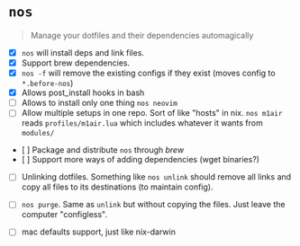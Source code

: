 # `nos`

> Manage your dotfiles and their dependencies automagically

- [x] `nos` will install deps and link files.
- [x] Support brew dependencies.
- [x] `nos -f` will remove the existing configs if they exist (moves config to `*.before-nos`)
- [x] Allows post_install hooks in bash
- [ ] Allows to install only one thing `nos neovim`
- [ ] Allow multiple setups in one repo. Sort of like "hosts" in nix. `nos m1air` reads `profiles/m1air.lua` which includes whatever it wants from `modules/`
- [ ] Package and distribute `nos` through _brew_
- [ ] Support more ways of adding dependencies (wget binaries?)
- [ ] Unlinking dotfiles. Something like `nos unlink` should remove all links and copy all files to its destinations (to maintain config).
- [ ] `nos purge`. Same as `unlink` but without copying the files. Just leave the computer "configless".
- [ ] mac defaults support, just like nix-darwin

